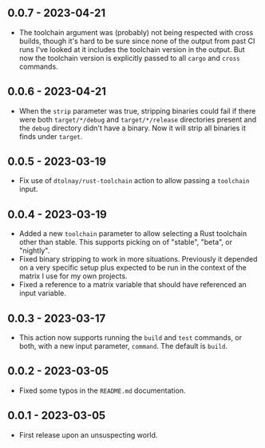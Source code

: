 ## 0.0.7 - 2023-04-21

- The toolchain argument was (probably) not being respected with cross builds,
  though it's hard to be sure since none of the output from past CI runs I've
  looked at it includes the toolchain version in the output. But now the
  toolchain version is explicitly passed to all `cargo` and `cross` commands.

## 0.0.6 - 2023-04-21

- When the `strip` parameter was true, stripping binaries could fail if there
  were both `target/*/debug` and `target/*/release` directories present and
  the `debug` directory didn't have a binary. Now it will strip all binaries
  it finds under `target`.

## 0.0.5 - 2023-03-19

- Fix use of `dtolnay/rust-toolchain` action to allow passing a `toolchain`
  input.

## 0.0.4 - 2023-03-19

- Added a new `toolchain` parameter to allow selecting a Rust toolchain other
  than stable. This supports picking on of "stable", "beta", or "nightly".
- Fixed binary stripping to work in more situations. Previously it depended on
  a very specific setup plus expected to be run in the context of the matrix I
  use for my own projects.
- Fixed a reference to a matrix variable that should have referenced an input
  variable.

## 0.0.3 - 2023-03-17

- This action now supports running the `build` and `test` commands, or both,
  with a new input parameter, `command`. The default is `build`.

## 0.0.2 - 2023-03-05

- Fixed some typos in the `README.md` documentation.

## 0.0.1 - 2023-03-05

- First release upon an unsuspecting world.
